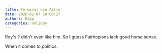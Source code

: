```yaml
---
title: Terminal Lee Aille
date: 2020-02-07 10:00:27
authors: Ripp
categories: Holiday
---
```


 Roy's ? didn't even like him.
So I guess Fairhopians lack good horse sense.

When it comes to politics.